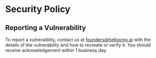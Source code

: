 # Security Policy

## Reporting a Vulnerability

To report a vulneraiblity, contact us at founders@helloomo.ai with the details of the vulnerability and how to recreate or verify it. 
You should receive acknowledgement within 1 business day.
